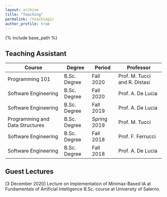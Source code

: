 ```yaml
---
layout: archive
title: "Teaching"
permalink: /teaching1/
author_profile: true
---
```


{% include base_path %}

## Teaching Assistant

| Course                          | Degree       | Period      | Professor                     |
|---------------------------------|--------------|-------------|-------------------------------|
| Programming 101                 | B.Sc. Degree | Fall 2020   | Prof. M. Tucci and R. Distasi |
| Software Engineering            | B.Sc. Degree | Fall 2020   | Prof. A. De Lucia             |
| Software Engineering            | B.Sc. Degree | Fall 2019   | Prof. A. De Lucia             |
| Programming and Data Structures | B.Sc. Degree | Spring 2019 | Prof. M. Tucci                |
| Software Engineering            | B.Sc. Degree | Fall 2018   | Prof. F. Ferrucci             |
| Software Engineering            | B.Sc. Degree | Fall 2018   | Prof. A. De Lucia             |


## Guest Lectures

[3 December 2020] Lecture on Implementation of Minimax-Based IA at Fundamentals of Artificial Intelligence B.Sc. course at University of Salerno.
